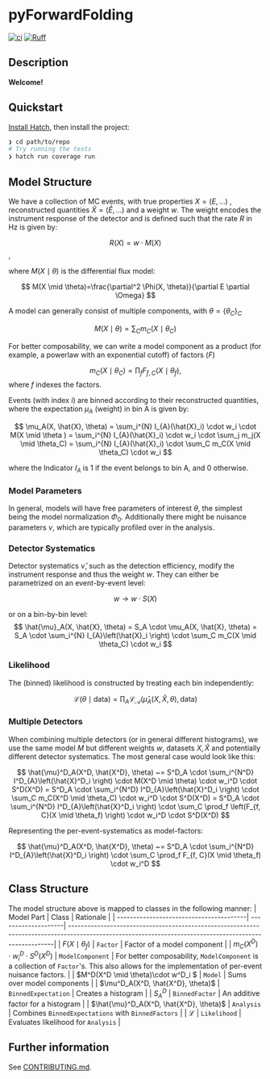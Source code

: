 # pyForwardFolding

[![ci](https://github.com/chrhck/pyForwardFolding/workflows/ci/badge.svg)](https://github.com/chrhck/pyForwardFolding/actions/workflows/ci.yml)
[![Ruff](https://img.shields.io/endpoint?url=https://raw.githubusercontent.com/astral-sh/ruff/main/assets/badge/v2.json)](https://github.com/astral-sh/ruff)

## Description

**Welcome!**

## Quickstart

[Install Hatch](https://hatch.pypa.io/latest/install/), then install the project:

```sh
❯ cd path/to/repo
# Try running the tests
❯ hatch run coverage run
```

## Model Structure

We have a collection of MC events, with true properties $X = (E, \ldots)$ , reconstructed quantities $\hat{X} = (\hat{E}, \ldots)$ and a weight $w$.
The weight encodes the instrument response of the detector and is defined such that the rate $R$ in Hz is given by: 

$$
R(X) = w \cdot M(X)
$$,

where $M(X \mid \theta)$ is the differential flux model:

$$
M(X \mid \theta)=\frac{\partial^2 \Phi(X, \theta)}{\partial E \partial \Omega}
$$

A model can generally consist of multiple components, with $\theta = \{\theta_C\}_C$

$$
M(X \mid \theta) = \sum_C m_C(X \mid \theta_C)
$$

For better composability, we can write a model component as a product (for example, a powerlaw with an exponential cutoff) of factors ($F$)

$$
m_C(X \mid \theta_C) = \prod_f F_{f, C}(X \mid \theta_f) ,
$$
where $f$ indexes the factors.

Events (with index $i$) are binned according to their reconstructed quantities, where the expectation $\mu_A$ (weight) in bin A is given by:

$$
\mu_A(X, \hat{X}, \theta) = \sum_i^{N} I_{A}(\hat{X}_i) \cdot w_i \cdot M(X \mid \theta ) = \sum_i^{N} I_{A}(\hat{X}_i) \cdot w_i \cdot \sum_j m_j(X \mid \theta_C) = \sum_i^{N} I_{A}(\hat{X}_i) \cdot \sum_C m_C(X \mid \theta_C) \cdot w_i
$$

where the Indicator $I_{A}$ is $1$ if the event belongs to bin A, and $0$ otherwise.



### Model Parameters

In general, models will have free parameters of interest $\theta$, the simplest being the model normalization $\Phi_0$. Additionally there might be nuisance parameters $\nu$, which are typically profiled over in the analysis.

### Detector Systematics

Detector systematics $\hat{\nu}$, such as the detection efficiency, modify the instrument response and thus the weight $w$. They can either be parametrized on an event-by-event level:

$$
w \to w \cdot S(X)
$$

or on a bin-by-bin level:
$$
\hat{\mu}_A(X, \hat{X}, \theta)  = S_A \cdot \mu_A(X, \hat{X}, \theta)   = S_A \cdot \sum_i^{N} I_{A}\left(\hat{X}_i \right) \cdot \sum_C m_C(X \mid \theta_C) \cdot w_i
$$

### Likelihood

The (binned) likelihood is constructed by treating each bin independently:

$$
\mathcal{L}\left (\theta \mid \mathrm{data} \right) = \prod_A \mathcal{L_A}(\hat{\mu}_A(X, \hat{X}, \theta) , \mathrm{data})
$$

### Multiple Detectors

When combining multiple detectors (or in general different histograms), we use the same model $M$ but different weights $w$, datasets $X, \hat{X}$ and potentially different detector systematics.
The most general case would look like this:

$$
\hat{\mu}^D_A(X^D, \hat{X^D}, \theta) ~= S^D_A \cdot \sum_i^{N^D} I^D_{A}\left(\hat{X}^D_i \right) \cdot M(X^D \mid \theta) \cdot w_i^D \cdot S^D(X^D) = S^D_A \cdot \sum_i^{N^D} I^D_{A}\left(\hat{X}^D_i \right) \cdot \sum_C m_C(X^D \mid \theta_C) \cdot w_i^D \cdot S^D(X^D) = S^D_A \cdot \sum_i^{N^D} I^D_{A}\left(\hat{X}^D_i \right) \cdot \sum_C \prod_f \left(F_{f, C}(X \mid \theta_f) \right) \cdot w_i^D \cdot S^D(X^D)
$$

Representing the per-event-systematics as model-factors:

$$
\hat{\mu}^D_A(X^D, \hat{X^D}, \theta)  ~= S^D_A \cdot \sum_i^{N^D} I^D_{A}\left(\hat{X}^D_i \right) \cdot \sum_C \prod_f F_{f, C}(X \mid \theta_f) \cdot w_i^D
$$

## Class Structure

The model structure above is mapped to classes in the following manner:
| Model Part                              | Class               | Rationale                                                                                                                                              |
| ----------------------------------------| --------------------| -------------------------------------------------------------------------------------------------------------------------------------------------------|
| $F(X \mid \theta_f)$                    | `Factor`            | Factor of a model component                                                                                                                            |
| $m_C(X^D) \cdot w_i^D \cdot S^D(X^D)$   | `ModelComponent`    | For better composability, `ModelComponent` is a collection of `Factor`'s. This also allows for the implementation of per-event nuisance factors.       |
| $M^D(X^D \mid \theta)\cdot w^D_i $      | `Model`             | Sums over model components                                                                                                                             |
| $\mu^D_A(X^D, \hat{X^D}, \theta)$       | `BinnedExpectation` | Creates a histogram                                                                                                                                    |
| $S_A^D$                                 | `BinnedFactor`      | An additive factor for a histogram                                                                                                                |
| $\hat{\mu}^D_A(X^D, \hat{X^D}, \theta)$ | `Analysis`          | Combines `BinnedExpectations` with `BinnedFactors`                                                                                          | 
| $\mathcal{L}$                           | `Likelihood`        | Evaluates likelihood for `Analysis`                                                                                                                    |


## Further information

See [CONTRIBUTING.md](.github/CONTRIBUTING.md).
